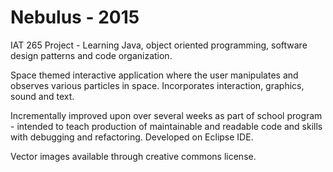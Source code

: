 # Nebulus - 2015
IAT 265 Project - Learning Java, object oriented programming, software design patterns and code organization.

Space themed interactive application where the user manipulates and observes various particles in space. Incorporates interaction, graphics, sound and text. 

Incrementally improved upon over several weeks as part of school program - intended to teach production of maintainable and readable code and skills with debugging and refactoring. Developed on Eclipse IDE. 

Vector images available through creative commons license. 
